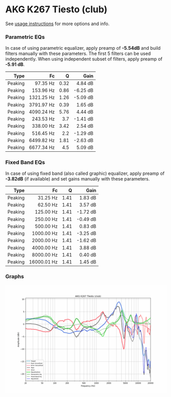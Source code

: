 # AKG K267 Tiesto (club)
See [usage instructions](https://github.com/jaakkopasanen/AutoEq#usage) for more options and info.

### Parametric EQs
In case of using parametric equalizer, apply preamp of **-5.54dB** and build filters manually
with these parameters. The first 5 filters can be used independently.
When using independent subset of filters, apply preamp of **-5.91 dB**.

| Type    | Fc         |    Q | Gain     |
|--------:|-----------:|-----:|---------:|
| Peaking | 97.35 Hz   | 0.32 | 4.84 dB  |
| Peaking | 153.96 Hz  | 0.86 | -6.25 dB |
| Peaking | 1321.25 Hz | 1.26 | -5.09 dB |
| Peaking | 3791.97 Hz | 0.39 | 1.65 dB  |
| Peaking | 4090.24 Hz | 5.76 | 4.44 dB  |
| Peaking | 243.53 Hz  | 3.7  | -1.41 dB |
| Peaking | 338.00 Hz  | 3.42 | 2.54 dB  |
| Peaking | 516.45 Hz  | 2.2  | -1.29 dB |
| Peaking | 6499.82 Hz | 1.81 | -2.63 dB |
| Peaking | 6677.34 Hz | 4.5  | 5.09 dB  |

### Fixed Band EQs
In case of using fixed band (also called graphic) equalizer, apply preamp of **-3.82dB**
(if available) and set gains manually with these parameters.

| Type    | Fc          |    Q | Gain     |
|--------:|------------:|-----:|---------:|
| Peaking | 31.25 Hz    | 1.41 | 1.83 dB  |
| Peaking | 62.50 Hz    | 1.41 | 3.57 dB  |
| Peaking | 125.00 Hz   | 1.41 | -1.72 dB |
| Peaking | 250.00 Hz   | 1.41 | -0.49 dB |
| Peaking | 500.00 Hz   | 1.41 | 0.83 dB  |
| Peaking | 1000.00 Hz  | 1.41 | -3.25 dB |
| Peaking | 2000.00 Hz  | 1.41 | -1.62 dB |
| Peaking | 4000.00 Hz  | 1.41 | 3.88 dB  |
| Peaking | 8000.00 Hz  | 1.41 | 0.40 dB  |
| Peaking | 16000.01 Hz | 1.41 | 1.45 dB  |

### Graphs
![](./AKG%20K267%20Tiesto%20(club).png)